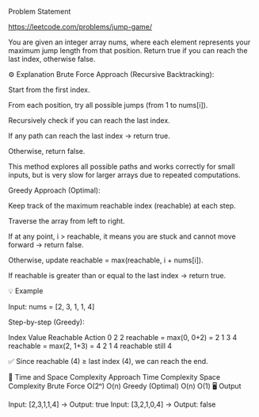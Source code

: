 Problem Statement

https://leetcode.com/problems/jump-game/

You are given an integer array nums, where each element represents your maximum jump length from that position.
Return true if you can reach the last index, otherwise false.

⚙️ Explanation
Brute Force Approach (Recursive Backtracking):

Start from the first index.

From each position, try all possible jumps (from 1 to nums[i]).

Recursively check if you can reach the last index.

If any path can reach the last index → return true.

Otherwise, return false.

This method explores all possible paths and works correctly for small inputs, but is very slow for larger arrays due to repeated computations.

Greedy Approach (Optimal):

Keep track of the maximum reachable index (reachable) at each step.

Traverse the array from left to right.

If at any point, i > reachable, it means you are stuck and cannot move forward → return false.

Otherwise, update reachable = max(reachable, i + nums[i]).

If reachable is greater than or equal to the last index → return true.

💡 Example

Input:
nums = [2, 3, 1, 1, 4]

Step-by-step (Greedy):

Index	Value	Reachable	Action
0	2	2	reachable = max(0, 0+2) = 2
1	3	4	reachable = max(2, 1+3) = 4
2	1	4	reachable still 4

✅ Since reachable (4) ≥ last index (4), we can reach the end.

🧮 Time and Space Complexity
Approach	Time Complexity	Space Complexity
Brute Force	O(2ⁿ)	O(n)
Greedy (Optimal)	O(n)	O(1)
🖥️ Output

Input: [2,3,1,1,4] → Output: true
Input: [3,2,1,0,4] → Output: false
